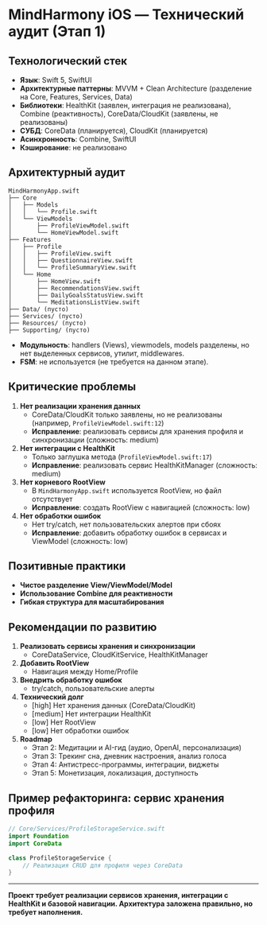 # MindHarmony iOS — Технический аудит (Этап 1)

## Технологический стек
- **Язык**: Swift 5, SwiftUI
- **Архитектурные паттерны**: MVVM + Clean Architecture (разделение на Core, Features, Services, Data)
- **Библиотеки**: HealthKit (заявлен, интеграция не реализована), Combine (реактивность), CoreData/CloudKit (заявлены, не реализованы)
- **СУБД**: CoreData (планируется), CloudKit (планируется)
- **Асинхронность**: Combine, SwiftUI
- **Кэширование**: не реализовано

## Архитектурный аудит
```
MindHarmonyApp.swift
├── Core
│   ├── Models
│   │   └── Profile.swift
│   └── ViewModels
│       ├── ProfileViewModel.swift
│       └── HomeViewModel.swift
├── Features
│   ├── Profile
│   │   ├── ProfileView.swift
│   │   ├── QuestionnaireView.swift
│   │   └── ProfileSummaryView.swift
│   └── Home
│       ├── HomeView.swift
│       ├── RecommendationsView.swift
│       ├── DailyGoalsStatusView.swift
│       └── MeditationsListView.swift
├── Data/ (пусто)
├── Services/ (пусто)
├── Resources/ (пусто)
├── Supporting/ (пусто)
```
- **Модульность**: handlers (Views), viewmodels, models разделены, но нет выделенных сервисов, утилит, middlewares.
- **FSM**: не используется (не требуется на данном этапе).

## Критические проблемы
1. **Нет реализации хранения данных**  
   - CoreData/CloudKit только заявлены, но не реализованы (например, `ProfileViewModel.swift:12`)
   - **Исправление**: реализовать сервисы для хранения профиля и синхронизации (сложность: medium)
2. **Нет интеграции с HealthKit**  
   - Только заглушка метода (`ProfileViewModel.swift:17`)
   - **Исправление**: реализовать сервис HealthKitManager (сложность: medium)
3. **Нет корневого RootView**  
   - В `MindHarmonyApp.swift` используется RootView, но файл отсутствует
   - **Исправление**: создать RootView с навигацией (сложность: low)
4. **Нет обработки ошибок**  
   - Нет try/catch, нет пользовательских алертов при сбоях
   - **Исправление**: добавить обработку ошибок в сервисах и ViewModel (сложность: low)

## Позитивные практики
- **Чистое разделение View/ViewModel/Model**
- **Использование Combine для реактивности**
- **Гибкая структура для масштабирования**

## Рекомендации по развитию
1. **Реализовать сервисы хранения и синхронизации**  
   - CoreDataService, CloudKitService, HealthKitManager
2. **Добавить RootView**  
   - Навигация между Home/Profile
3. **Внедрить обработку ошибок**  
   - try/catch, пользовательские алерты
4. **Технический долг**
   - [high] Нет хранения данных (CoreData/CloudKit)
   - [medium] Нет интеграции HealthKit
   - [low] Нет RootView
   - [low] Нет обработки ошибок
5. **Roadmap**
   - Этап 2: Медитации и AI-гид (аудио, OpenAI, персонализация)
   - Этап 3: Трекинг сна, дневник настроения, анализ голоса
   - Этап 4: Антистресс-программы, интеграции, виджеты
   - Этап 5: Монетизация, локализация, доступность

## Пример рефакторинга: сервис хранения профиля
```swift
// Core/Services/ProfileStorageService.swift
import Foundation
import CoreData

class ProfileStorageService {
    // Реализация CRUD для профиля через CoreData
}
```

---

**Проект требует реализации сервисов хранения, интеграции с HealthKit и базовой навигации. Архитектура заложена правильно, но требует наполнения.**
